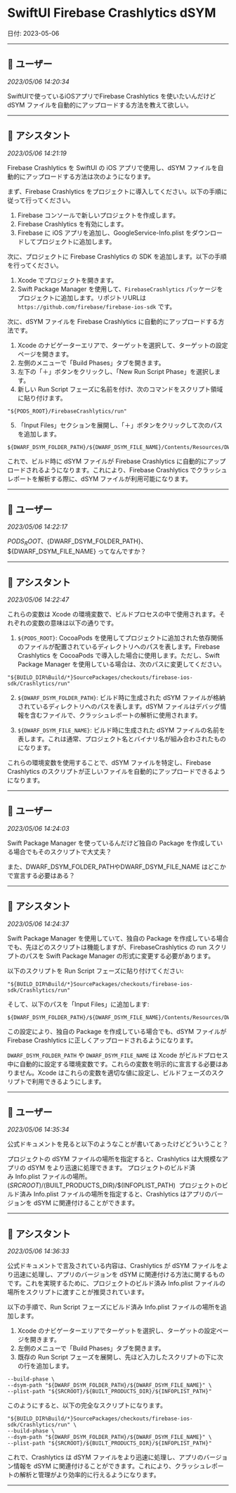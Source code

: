 # SwiftUI Firebase Crashlytics dSYM

日付: 2023-05-06

---

## 👤 ユーザー
*2023/05/06 14:20:34*

SwiftUIで使っているiOSアプリでFirebase Crashlytics を使いたいんだけど dSYM ファイルを自動的にアップロードする方法を教えて欲しい。

---

## 🤖 アシスタント
*2023/05/06 14:21:19*

Firebase Crashlytics を SwiftUI の iOS アプリで使用し、dSYM ファイルを自動的にアップロードする方法は次のようになります。

まず、Firebase Crashlytics をプロジェクトに導入してください。以下の手順に従って行ってください。

1. Firebase コンソールで新しいプロジェクトを作成します。
2. Firebase Crashlytics を有効にします。
3. Firebase に iOS アプリを追加し、GoogleService-Info.plist をダウンロードしてプロジェクトに追加します。

次に、プロジェクトに Firebase Crashlytics の SDK を追加します。以下の手順を行ってください。

1. Xcode でプロジェクトを開きます。
2. Swift Package Manager を使用して、`FirebaseCrashlytics` パッケージをプロジェクトに追加します。リポジトリURLは `https://github.com/firebase/firebase-ios-sdk` です。

次に、dSYM ファイルを Firebase Crashlytics に自動的にアップロードする方法です。

1. Xcode のナビゲーターエリアで、ターゲットを選択して、ターゲットの設定ページを開きます。
2. 左側のメニューで「Build Phases」タブを開きます。
3. 左下の「＋」ボタンをクリックし、「New Run Script Phase」を選択します。
4. 新しい Run Script フェーズに名前を付け、次のコマンドをスクリプト領域に貼り付けます。

```
"${PODS_ROOT}/FirebaseCrashlytics/run"
```

5. 「Input Files」セクションを展開し、「＋」ボタンをクリックして次のパスを追加します。

```
${DWARF_DSYM_FOLDER_PATH}/${DWARF_DSYM_FILE_NAME}/Contents/Resources/DWARF/${TARGET_NAME}
```

これで、ビルド時に dSYM ファイルが Firebase Crashlytics に自動的にアップロードされるようになります。これにより、Firebase Crashlytics でクラッシュレポートを解析する際に、dSYM ファイルが利用可能になります。

---

## 👤 ユーザー
*2023/05/06 14:22:17*

${PODS_ROOT} 、${DWARF_DSYM_FOLDER_PATH}、${DWARF_DSYM_FILE_NAME} ってなんですか？

---

## 🤖 アシスタント
*2023/05/06 14:22:47*

これらの変数は Xcode の環境変数で、ビルドプロセスの中で使用されます。それぞれの変数の意味は以下の通りです。

1. `${PODS_ROOT}`: CocoaPods を使用してプロジェクトに追加された依存関係のファイルが配置されているディレクトリへのパスを表します。Firebase Crashlytics を CocoaPods で導入した場合に使用します。ただし、Swift Package Manager を使用している場合は、次のパスに変更してください。

```
"${BUILD_DIR%Build/*}SourcePackages/checkouts/firebase-ios-sdk/Crashlytics/run"
```

2. `${DWARF_DSYM_FOLDER_PATH}`: ビルド時に生成された dSYM ファイルが格納されているディレクトリへのパスを表します。dSYM ファイルはデバッグ情報を含むファイルで、クラッシュレポートの解析に使用されます。

3. `${DWARF_DSYM_FILE_NAME}`: ビルド時に生成された dSYM ファイルの名前を表します。これは通常、プロジェクト名とバイナリ名が組み合わされたものになります。

これらの環境変数を使用することで、dSYM ファイルを特定し、Firebase Crashlytics のスクリプトが正しいファイルを自動的にアップロードできるようになります。

---

## 👤 ユーザー
*2023/05/06 14:24:03*

Swift Package Manager を使っているんだけど独自の Package を作成している場合でもそのスクリプトで大丈夫？

また、DWARF_DSYM_FOLDER_PATHやDWARF_DSYM_FILE_NAME はどこかで宣言する必要はある？

---

## 🤖 アシスタント
*2023/05/06 14:24:37*

Swift Package Manager を使用していて、独自の Package を作成している場合でも、先ほどのスクリプトは機能しますが、FirebaseCrashlytics の run スクリプトのパスを Swift Package Manager の形式に変更する必要があります。

以下のスクリプトを Run Script フェーズに貼り付けてください:

```
"${BUILD_DIR%Build/*}SourcePackages/checkouts/firebase-ios-sdk/Crashlytics/run"
```

そして、以下のパスを「Input Files」に追加します:

```
${DWARF_DSYM_FOLDER_PATH}/${DWARF_DSYM_FILE_NAME}/Contents/Resources/DWARF/${TARGET_NAME}
```

この設定により、独自の Package を作成している場合でも、dSYM ファイルが Firebase Crashlytics に正しくアップロードされるようになります。

`DWARF_DSYM_FOLDER_PATH` や `DWARF_DSYM_FILE_NAME` は Xcode がビルドプロセス中に自動的に設定する環境変数です。これらの変数を明示的に宣言する必要はありません。Xcode はこれらの変数を適切な値に設定し、ビルドフェーズのスクリプトで利用できるようにします。

---

## 👤 ユーザー
*2023/05/06 14:35:34*

公式ドキュメントを見ると以下のようなことが書いてあったけどどういうこと？

プロジェクトの dSYM ファイルの場所を指定すると、Crashlytics は大規模なアプリの dSYM をより迅速に処理できます。
プロジェクトのビルド済み Info.plist ファイルの場所。  $(SRCROOT)/$(BUILT_PRODUCTS_DIR)/$(INFOPLIST_PATH)  プロジェクトのビルド済み Info.plist ファイルの場所を指定すると、Crashlytics はアプリのバージョンを dSYM に関連付けることができます。

---

## 🤖 アシスタント
*2023/05/06 14:36:33*

公式ドキュメントで言及されている内容は、Crashlytics が dSYM ファイルをより迅速に処理し、アプリのバージョンを dSYM に関連付ける方法に関するものです。これを実現するために、プロジェクトのビルド済み Info.plist ファイルの場所をスクリプトに渡すことが推奨されています。

以下の手順で、Run Script フェーズにビルド済み Info.plist ファイルの場所を追加します。

1. Xcode のナビゲーターエリアでターゲットを選択し、ターゲットの設定ページを開きます。
2. 左側のメニューで「Build Phases」タブを開きます。
3. 既存の Run Script フェーズを展開し、先ほど入力したスクリプトの下に次の行を追加します。

```
--build-phase \
--dsym-path "${DWARF_DSYM_FOLDER_PATH}/${DWARF_DSYM_FILE_NAME}" \
--plist-path "${SRCROOT}/${BUILT_PRODUCTS_DIR}/${INFOPLIST_PATH}"
```

このようにすると、以下の完全なスクリプトになります。

```
"${BUILD_DIR%Build/*}SourcePackages/checkouts/firebase-ios-sdk/Crashlytics/run" \
--build-phase \
--dsym-path "${DWARF_DSYM_FOLDER_PATH}/${DWARF_DSYM_FILE_NAME}" \
--plist-path "${SRCROOT}/${BUILT_PRODUCTS_DIR}/${INFOPLIST_PATH}"
```

これで、Crashlytics は dSYM ファイルをより迅速に処理し、アプリのバージョン情報を dSYM に関連付けることができます。これにより、クラッシュレポートの解析と管理がより効率的に行えるようになります。

---
